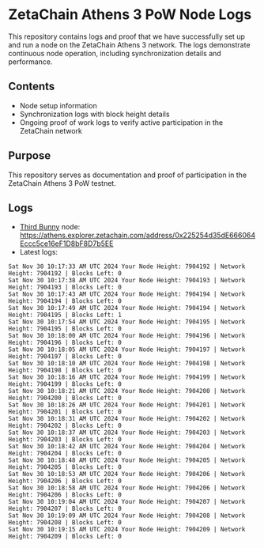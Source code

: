 # ZetaChain Athens 3 PoW Node Logs
This repository contains logs and proof that we have successfully set up and run a node on the ZetaChain Athens 3 network. The logs demonstrate continuous node operation, including synchronization details and performance.

## Contents
- Node setup information
- Synchronization logs with block height details
- Ongoing proof of work logs to verify active participation in the ZetaChain network

## Purpose
This repository serves as documentation and proof of participation in the ZetaChain Athens 3 PoW testnet.

## Logs

- [Third Bunny](https://thirdbunny.xyz/) node: https://athens.explorer.zetachain.com/address/0x225254d35dE666064Eccc5ce16eF1D8bF8D7b5EE
- Latest logs:
```
Sat Nov 30 10:17:33 AM UTC 2024 Your Node Height: 7904192 | Network Height: 7904192 | Blocks Left: 0
Sat Nov 30 10:17:38 AM UTC 2024 Your Node Height: 7904193 | Network Height: 7904193 | Blocks Left: 0
Sat Nov 30 10:17:43 AM UTC 2024 Your Node Height: 7904194 | Network Height: 7904194 | Blocks Left: 0
Sat Nov 30 10:17:49 AM UTC 2024 Your Node Height: 7904194 | Network Height: 7904195 | Blocks Left: 1
Sat Nov 30 10:17:54 AM UTC 2024 Your Node Height: 7904195 | Network Height: 7904195 | Blocks Left: 0
Sat Nov 30 10:18:00 AM UTC 2024 Your Node Height: 7904196 | Network Height: 7904196 | Blocks Left: 0
Sat Nov 30 10:18:05 AM UTC 2024 Your Node Height: 7904197 | Network Height: 7904197 | Blocks Left: 0
Sat Nov 30 10:18:10 AM UTC 2024 Your Node Height: 7904198 | Network Height: 7904198 | Blocks Left: 0
Sat Nov 30 10:18:16 AM UTC 2024 Your Node Height: 7904199 | Network Height: 7904199 | Blocks Left: 0
Sat Nov 30 10:18:21 AM UTC 2024 Your Node Height: 7904200 | Network Height: 7904200 | Blocks Left: 0
Sat Nov 30 10:18:26 AM UTC 2024 Your Node Height: 7904201 | Network Height: 7904201 | Blocks Left: 0
Sat Nov 30 10:18:31 AM UTC 2024 Your Node Height: 7904202 | Network Height: 7904202 | Blocks Left: 0
Sat Nov 30 10:18:37 AM UTC 2024 Your Node Height: 7904203 | Network Height: 7904203 | Blocks Left: 0
Sat Nov 30 10:18:42 AM UTC 2024 Your Node Height: 7904204 | Network Height: 7904204 | Blocks Left: 0
Sat Nov 30 10:18:48 AM UTC 2024 Your Node Height: 7904205 | Network Height: 7904205 | Blocks Left: 0
Sat Nov 30 10:18:53 AM UTC 2024 Your Node Height: 7904206 | Network Height: 7904206 | Blocks Left: 0
Sat Nov 30 10:18:58 AM UTC 2024 Your Node Height: 7904206 | Network Height: 7904206 | Blocks Left: 0
Sat Nov 30 10:19:04 AM UTC 2024 Your Node Height: 7904207 | Network Height: 7904207 | Blocks Left: 0
Sat Nov 30 10:19:09 AM UTC 2024 Your Node Height: 7904208 | Network Height: 7904208 | Blocks Left: 0
Sat Nov 30 10:19:15 AM UTC 2024 Your Node Height: 7904209 | Network Height: 7904209 | Blocks Left: 0
```
